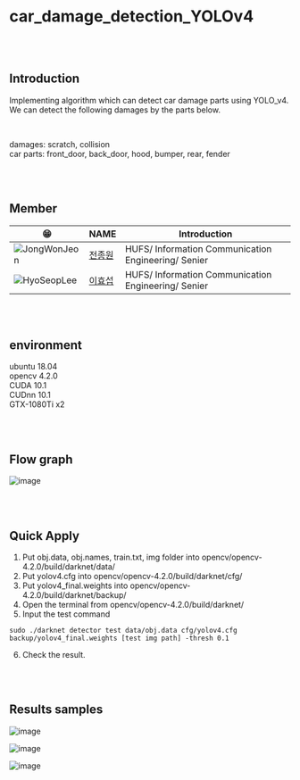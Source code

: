 # car_damage_detection_YOLOv4 

<br/>
<br/>

## Introduction  

Implementing algorithm which can detect car damage parts using YOLO_v4.  
We can detect the following damages by the parts below.   

<br/>  

damages: scratch, collision  
car parts: front_door, back_door, hood, bumper, rear, fender  

<br/> 
<br/>

## Member
| 😁 | NAME | Introduction |
|------|------|--------|
| ![JongWonJeon](https://user-images.githubusercontent.com/54730375/123045448-e6795a80-d435-11eb-9f87-e20f79e5a43c.PNG) |   [전종원](https://github.com/jeonjw25/)  |  HUFS/ Information Communication Engineering/ Senier  |
| ![HyoSeopLee](https://user-images.githubusercontent.com/54730375/142161955-59c6f6d3-3408-4a06-94c5-7f8c6ecb4a72.png)  |   [이효섭](https://github.com/jeonjw25/)  |      HUFS/ Information Communication Engineering/ Senier  |

<br/> 
<br/>

## environment
ubuntu 18.04  
opencv 4.2.0  
CUDA 10.1  
CUDnn 10.1  
GTX-1080Ti x2  

<br/>  
<br/>

## Flow graph  
![image](https://user-images.githubusercontent.com/54730375/142163737-8b2d1749-7ef0-4ece-b675-908d123e9a42.png)  

<br/>  
<br/>

## Quick Apply

1. Put obj.data, obj.names, train.txt, img folder into opencv/opencv-4.2.0/build/darknet/data/  
2. Put yolov4.cfg into opencv/opencv-4.2.0/build/darknet/cfg/  
3. Put yolov4_final.weights into opencv/opencv-4.2.0/build/darknet/backup/  
4. Open the terminal from opencv/opencv-4.2.0/build/darknet/  
5. Input the test command  
```
sudo ./darknet detector test data/obj.data cfg/yolov4.cfg backup/yolov4_final.weights [test img path] -thresh 0.1
```
6. Check the result.

<br/>  
<br/>  

## Results samples

![image](https://user-images.githubusercontent.com/54730375/142167533-60511491-dada-40db-b6a3-bf244d01f0f0.png)  

![image](https://user-images.githubusercontent.com/54730375/142168211-d903e2ba-e43a-4fbc-8808-6b4c4f6e1785.png)  

![image](https://user-images.githubusercontent.com/54730375/142168745-8f34a986-0b6a-4667-be95-346b1e1b5a74.png)  

